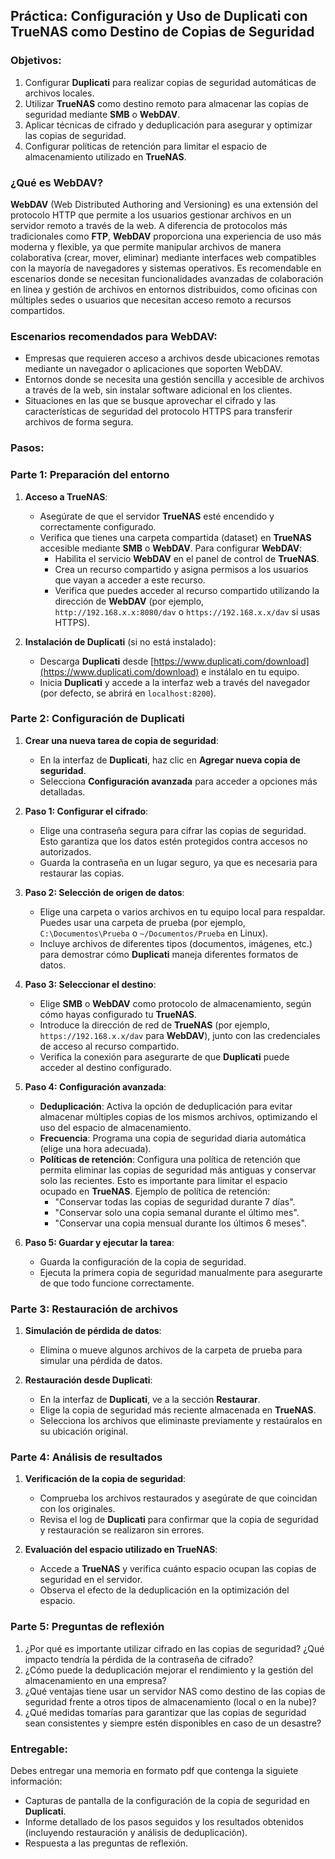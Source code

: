 ## Práctica: Configuración y Uso de Duplicati con TrueNAS como Destino de Copias de Seguridad

### Objetivos:
1. Configurar **Duplicati** para realizar copias de seguridad automáticas de archivos locales.
2. Utilizar **TrueNAS** como destino remoto para almacenar las copias de seguridad mediante **SMB** o **WebDAV**.
3. Aplicar técnicas de cifrado y deduplicación para asegurar y optimizar las copias de seguridad.
4. Configurar políticas de retención para limitar el espacio de almacenamiento utilizado en **TrueNAS**.


### ¿Qué es WebDAV?
**WebDAV** (Web Distributed Authoring and Versioning) es una extensión del protocolo HTTP que permite a los usuarios gestionar archivos en un servidor remoto a través de la web. A diferencia de protocolos más tradicionales como **FTP**, **WebDAV** proporciona una experiencia de uso más moderna y flexible, ya que permite manipular archivos de manera colaborativa (crear, mover, eliminar) mediante interfaces web compatibles con la mayoría de navegadores y sistemas operativos. Es recomendable en escenarios donde se necesitan funcionalidades avanzadas de colaboración en línea y gestión de archivos en entornos distribuidos, como oficinas con múltiples sedes o usuarios que necesitan acceso remoto a recursos compartidos.

### Escenarios recomendados para WebDAV:
- Empresas que requieren acceso a archivos desde ubicaciones remotas mediante un navegador o aplicaciones que soporten WebDAV.
- Entornos donde se necesita una gestión sencilla y accesible de archivos a través de la web, sin instalar software adicional en los clientes.
- Situaciones en las que se busque aprovechar el cifrado y las características de seguridad del protocolo HTTPS para transferir archivos de forma segura.

### Pasos:

### Parte 1: Preparación del entorno

1. **Acceso a TrueNAS**:
   - Asegúrate de que el servidor **TrueNAS** esté encendido y correctamente configurado.
   - Verifica que tienes una carpeta compartida (dataset) en **TrueNAS** accesible mediante **SMB** o **WebDAV**. Para configurar **WebDAV**:
     - Habilita el servicio **WebDAV** en el panel de control de **TrueNAS**.
     - Crea un recurso compartido y asigna permisos a los usuarios que vayan a acceder a este recurso.
     - Verifica que puedes acceder al recurso compartido utilizando la dirección de **WebDAV** (por ejemplo, `http://192.168.x.x:8080/dav` o `https://192.168.x.x/dav` si usas HTTPS).

2. **Instalación de Duplicati** (si no está instalado):
   - Descarga **Duplicati** desde [https://www.duplicati.com/download](https://www.duplicati.com/download) e instálalo en tu equipo.
   - Inicia **Duplicati** y accede a la interfaz web a través del navegador (por defecto, se abrirá en `localhost:8200`).

### Parte 2: Configuración de Duplicati

1. **Crear una nueva tarea de copia de seguridad**:
   - En la interfaz de **Duplicati**, haz clic en **Agregar nueva copia de seguridad**.
   - Selecciona **Configuración avanzada** para acceder a opciones más detalladas.

2. **Paso 1: Configurar el cifrado**:
   - Elige una contraseña segura para cifrar las copias de seguridad. Esto garantiza que los datos estén protegidos contra accesos no autorizados.
   - Guarda la contraseña en un lugar seguro, ya que es necesaria para restaurar las copias.

3. **Paso 2: Selección de origen de datos**:
   - Elige una carpeta o varios archivos en tu equipo local para respaldar. Puedes usar una carpeta de prueba (por ejemplo, `C:\Documentos\Prueba` o `~/Documentos/Prueba` en Linux).
   - Incluye archivos de diferentes tipos (documentos, imágenes, etc.) para demostrar cómo **Duplicati** maneja diferentes formatos de datos.

4. **Paso 3: Seleccionar el destino**:
   - Elige **SMB** o **WebDAV** como protocolo de almacenamiento, según cómo hayas configurado tu **TrueNAS**.
   - Introduce la dirección de red de **TrueNAS** (por ejemplo, `https://192.168.x.x/dav` para **WebDAV**), junto con las credenciales de acceso al recurso compartido.
   - Verifica la conexión para asegurarte de que **Duplicati** puede acceder al destino configurado.

5. **Paso 4: Configuración avanzada**:
   - **Deduplicación**: Activa la opción de deduplicación para evitar almacenar múltiples copias de los mismos archivos, optimizando el uso del espacio de almacenamiento.
   - **Frecuencia**: Programa una copia de seguridad diaria automática (elige una hora adecuada).
   - **Políticas de retención**: Configura una política de retención que permita eliminar las copias de seguridad más antiguas y conservar solo las recientes. Esto es importante para limitar el espacio ocupado en **TrueNAS**. Ejemplo de política de retención:
     - "Conservar todas las copias de seguridad durante 7 días".
     - "Conservar solo una copia semanal durante el último mes".
     - "Conservar una copia mensual durante los últimos 6 meses".

6. **Paso 5: Guardar y ejecutar la tarea**:
   - Guarda la configuración de la copia de seguridad.
   - Ejecuta la primera copia de seguridad manualmente para asegurarte de que todo funcione correctamente.

### Parte 3: Restauración de archivos

1. **Simulación de pérdida de datos**:
   - Elimina o mueve algunos archivos de la carpeta de prueba para simular una pérdida de datos.
   
2. **Restauración desde Duplicati**:
   - En la interfaz de **Duplicati**, ve a la sección **Restaurar**.
   - Elige la copia de seguridad más reciente almacenada en **TrueNAS**.
   - Selecciona los archivos que eliminaste previamente y restaúralos en su ubicación original.

### Parte 4: Análisis de resultados

1. **Verificación de la copia de seguridad**:
   - Comprueba los archivos restaurados y asegúrate de que coincidan con los originales.
   - Revisa el log de **Duplicati** para confirmar que la copia de seguridad y restauración se realizaron sin errores.

2. **Evaluación del espacio utilizado en TrueNAS**:
   - Accede a **TrueNAS** y verifica cuánto espacio ocupan las copias de seguridad en el servidor.
   - Observa el efecto de la deduplicación en la optimización del espacio.

### Parte 5: Preguntas de reflexión

1. ¿Por qué es importante utilizar cifrado en las copias de seguridad? ¿Qué impacto tendría la pérdida de la contraseña de cifrado?
2. ¿Cómo puede la deduplicación mejorar el rendimiento y la gestión del almacenamiento en una empresa?
3. ¿Qué ventajas tiene usar un servidor NAS como destino de las copias de seguridad frente a otros tipos de almacenamiento (local o en la nube)?
4. ¿Qué medidas tomarías para garantizar que las copias de seguridad sean consistentes y siempre estén disponibles en caso de un desastre?

### Entregable:

Debes entregar una memoria en formato pdf que contenga la siguiete información:

- Capturas de pantalla de la configuración de la copia de seguridad en **Duplicati**.
- Informe detallado de los pasos seguidos y los resultados obtenidos (incluyendo restauración y análisis de deduplicación).
- Respuesta a las preguntas de reflexión.

